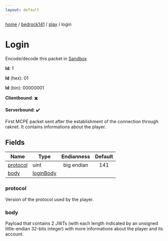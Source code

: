 ```yaml
---
layout: default
---
```


[home](/)  /  [bedrock141](/protocol/bedrock141)  /  [play](/protocol/bedrock141/play)  /  login

# Login

Encode/decode this packet in [Sandbox](../../../sandbox/bedrock141#Play.Login)

**Id**: 1

**Id** (hex): 01

**Id** (bin): 00000001

**Clientbound**: ✖️

**Serverbound**: ✔️

First MCPE packet sent after the establishment of the connection through raknet. It contains informations about the player.

## Fields

Name | Type | Endianness | Default
---|---|:---:|:---:
[protocol](#protocol) | uint | big endian | 141
[body](#body) | [loginBody](/protocol/bedrock141/types/login-body) |  | 

### protocol

Version of the protocol used by the player.

### body

Payload that contains 2 JWTs (with each length indicated by an unsigned little-endian 32-bits integer) with more informations about the player and its account.

